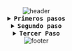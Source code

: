 <div align="center" width="100">
  <img src="https://capsule-render.vercel.app/api?color=0:1408d0,50:0860d0,100:08c4d0&height=250&section=header&text=Julian%20Perez%20(FullStack)&fontSize=30&type=waving&fontColor=fefefe&&animation=fadeIn"
  alt="header"/>
</div>

<details align="center">
<summary> <b> <samp> Primeros pasos </samp></b></summary>

<h1 align="center">Primeros Pasos:</h1>

<div align="left">

|Crear Proyecto|
|-|
|<pre><code class="bash">composer global remove laravel/installer</code></pre>|
|<pre><code class="bash">composer global require laravel/installer</code></pre>|
|<pre><code class="bash">laravel new nombre-del-proyecto</code></pre>|


</div>

</details>

<details align="center">
<summary> <b> <samp> Segundo paso </samp></b></summary>


<h1 align="center">Segundo Paso:</h1>

| Instalar Vue 3 | Colocar la Configuración en vite.config.js|
| ----------- | ----------- |
|<pre><code class="bash">npm install vue</code></pre>| <pre><code class="javascript">import vue from '@vitejs/plugin-vue';</code></pre> |
|<pre><code class="bash">npm install vue-loader</code></pre>| <h5>Agregamos Vue.js dentro de vite.config.js</h5> |
|<pre><code class="bash">npm install @vitejs/plugin-vue</code></pre>| <pre><code class="javascript">export default defineConfig({plugins: [vue(),]});</code></pre> |

|instalar vue-router|
|-|
|<pre><code class="bash">npm install vue-router@4</code></pre>|


<h1 align="center">Estructura</h1>

```bash
resources
│
├── css
│   ├── app.css
│   └── vue.css
│
├── js
│   ├── app.js
│   ├── bootstrap.js
│   └── vue
│       ├── App.vue
│       ├── main.js
│       ├── routes.js
│       └── components
│           └── EjemploComponent.vue
```

|Procesos de creacion por consola|
|-|
|<pre><code class="bash">cd resources</code></pre>|
|<pre><code class="bash">touch css/vue.css</code></pre>|
|<pre><code class="bash">mkdir js/vue</code></pre>|
|<pre><code class="bash">touch js/vue/App.vue js/vue/main.js js/vue/router.js</code></pre>|
|<pre><code class="bash">mkdir js/vue/components</code></pre>|

</details>

<details align="center">
<summary> <b> <samp> Tercer Paso </samp></b></summary>

<h1 align="center">Tercer Paso:</h1>

|Instalar Taildwind| Exponer Taildwind |
|-|-|
|<pre><code class="bash">npm install -D tailwindcss postcss autoprefixer</code></pre>| <pre><code class="bash">npx tailwindcss init -p</code></pre> |

en el archivo tailwind.config.js agregamos en el array de content:

```javascript
    export default{
        content:[
            "./resources/js/**/*.{vue,js,ts,jxs,tsx}",
        ]
    }
```
creamos un archivo css de vue con lo siguiente

```css
    @import 'tailwindcss/base';
    @import 'tailwindcss/components';
    @import 'tailwindcss/utilities';
```

y lo importamos en el main.js por lo general es de la siguiente manera
import '../../css/vue.css';

</details>

<div align="center" width="100">
  <img src="https://capsule-render.vercel.app/api?color=0:1408d0,50:0860d0,100:08c4d0&height=100&section=footer&fontSize=30&type=waving&fontColor=fefefe"
  alt="footer" />
</div>